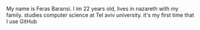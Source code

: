 My name is Feras Baransi. 
I im 22 years old, lives in nazareth with my family. 
studies computer science at Tel aviv university.
it's my first time that I use GitHub
